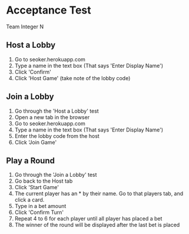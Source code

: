 # Acceptance Test
Team Integer N

## Host a Lobby
1. Go to seoker.herokuapp.com
2. Type a name in the text box (That says 'Enter Display Name')
3. Click 'Confirm'
4. Click 'Host Game' (take note of the lobby code)

## Join a Lobby
1. Go through the 'Host a Lobby' test
2. Open a new tab in the browser
3. Go to seoker.herokuapp.com
4. Type a name in the text box (That says 'Enter Display Name')
5. Enter the lobby code from the host
6. Click 'Join Game'

## Play a Round
1. Go through the 'Join a Lobby' test
2. Go back to the Host tab
3. Click 'Start Game'
4. The current player has an * by their name. Go to that players tab, and click a card.
5. Type in a bet amount
6. Click 'Confirm Turn'
7. Repeat 4 to 6 for each player until all player has placed a bet
8. The winner of the round will be displayed after the last bet is placed
